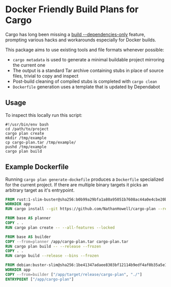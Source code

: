 # Docker Friendly Build Plans for Cargo

Cargo has long been missing a [build --dependencies-only](https://github.com/rust-lang/cargo/issues/2644)
feature, prompting various hacks and workarounds especially for Docker builds.

This package aims to use existing tools and file formats whenever possible:
* `cargo metadata` is used to generate a minimal buildable project mirroring the current one
* The output is a standard Tar archive containing stubs in place of source files, trivial to copy and inspect
* Post-build cleaning of compiled stubs is completed with `cargo clean`
* `Dockerfile` generation uses a template that is updated by Dependabot

## Usage

To inspect this locally run this script:
```shell script
#!/usr/bin/env bash
cd /path/to/project
cargo plan create
mkdir /tmp/example
cp cargo-plan.tar /tmp/example/
pushd /tmp/example
cargo plan build
```

## Example Dockerfile

Running `cargo plan generate-dockefile` produces a `Dockerfile` specialized for the current project.
If there are multiple binary targets it picks an arbitrary target as it's entrypoint.

```dockerfile
FROM rust:1-slim-buster@sha256:b0b99a29bfa1a80a95051b7608ac44a0e4cbe20bdba466e43fd52492fb334eaf AS base
WORKDIR app
RUN cargo install --git https://github.com/NathanHowell/cargo-plan --rev e3f594ae62b2b4c6861458e41bb7079345b3efa7

FROM base AS planner
COPY . .
RUN cargo plan create -- --all-features --locked

FROM base AS builder
COPY --from=planner /app/cargo-plan.tar cargo-plan.tar
RUN cargo plan build -- --release --frozen
COPY . .
RUN cargo build --release --bins --frozen

FROM debian:buster-slim@sha256:1be41347adaee8303bf12114b9edf4af0b35a5e1d9756b3ddad59856eaa31ea7
WORKDIR app
COPY --from=builder ["/app/target/release/cargo-plan", "./"]
ENTRYPOINT ["/app/cargo-plan"]
```